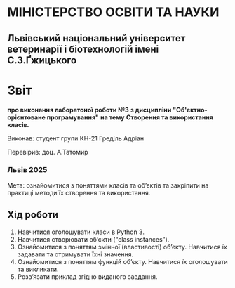 # МІНІСТЕРСТВО ОСВІТИ ТА НАУКИ

## Львівський національний університет ветеринарії і біотехнологій імені С.З.Ґжицького

# Звіт

**про виконання лаборатоної роботи №3**
**з дисципліни "Об'єктно-орієнтоване програмування"**
**на тему** 
**Створення та використання класів.**

Виконав: студент групи КН-21 Греділь Адріан

Перевірив: доц. А.Татомир

### Львів 2025

Мета: ознайомитися з поняттями класів та об’єктів та закріпити на практиці методи їх створення та використання.

## Хід роботи

1. Навчитися оголошувати класи в Python 3.
2. Навчитися створювати об’єкти (“class instances”).
3. Ознайомитися з поняттям змінної (властивості) обʼєкту. Навчитися їх задавати та отримувати їхні значення.
4. Ознайомитися з поняттям функцій об’єкту. Навчитися їх оголошувати та викликати.
5. Розв’язати приклад згідно виданого завдання.
